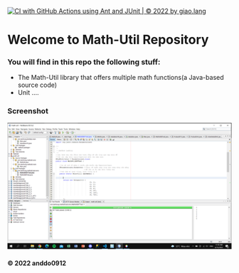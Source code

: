 [![CI with GitHub Actions using Ant and JUnit | © 2022 by giao.lang](https://github.com/anddo0912/math-util/actions/workflows/ci-junit.yml/badge.svg)](https://github.com/anddo0912/math-util/actions/workflows/ci-junit.yml)

# Welcome to Math-Util Repository
### You will find in this repo the following stuff:
* The Math-Util library that offers multiple math functions(a Java-based source code)
* Unit ....

### Screenshot
![DDT & TDD with JUnit](https://github.com/anddo0912/math-util/blob/main/images/DDT%20with%20JUnit.png)

#### © 2022 anddo0912